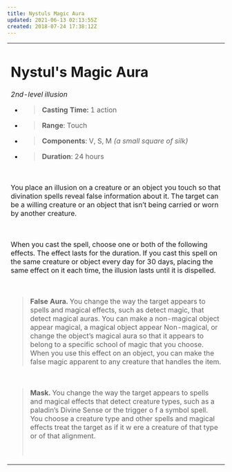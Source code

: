 ```yaml
---
title: Nystuls Magic Aura
updated: 2021-06-13 02:13:55Z
created: 2018-07-24 17:38:12Z
---
```


<table><tbody><tr class="odd"><td><h1 id="nystuls-magic-aura"><strong>Nystul's Magic Aura</strong></h1><p><em>2nd-level illusion</em></p><ul><li><blockquote><p><strong>Casting Time:</strong> 1 action</p></blockquote></li><li><blockquote><p><strong>Range</strong>: Touch</p></blockquote></li><li><blockquote><p><strong>Components</strong>: V, S, M <em>(a small square of silk)</em></p></blockquote></li><li><blockquote><p><strong>Duration</strong>: 24 hours</p></blockquote></li></ul><p> </p><p>You place an illusion on a creature or an object you touch so that divination spells reveal false information about it. The target can be a willing creature or an object that isn’t being carried or worn by another creature.</p><p> </p><p>When you cast the spell, choose one or both of the following effects. The effect lasts for the duration. If you cast this spell on the same creature or object every day for 30 days, placing the same effect on it each time, the illusion lasts until it is dispelled.</p><p> </p><blockquote><p><strong>False Aura.</strong> You change the way the target appears to spells and magical effects, such as detect magic, that detect magical auras. You can make a non-magical object appear magical, a magical object appear Non-magical, or change the object’s magical aura so that it appears to belong to a specific school of magic that you choose. When you use this effect on an object, you can make the false magic apparent to any creature that handles the item.</p></blockquote><p> </p><blockquote><p><strong>Mask.</strong> You change the way the target appears to spells and magical effects that detect creature types, such as a paladin’s Divine Sense or the trigger o f a symbol spell. You choose a creature type and other spells and magical effects treat the target as if it w ere a creature of that type or of that alignment.</p><p> </p></blockquote></td></tr></tbody></table>
